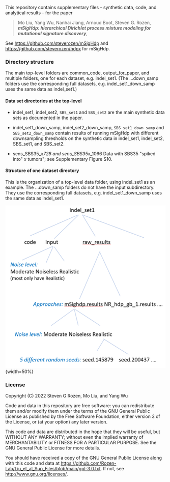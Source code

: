 This repository contains supplementary files - synthetic data, code, and analytical results - 
for the paper

> Mo Liu, Yang Wu, Nanhai Jiang, Arnoud Boot, Steven G. Rozen,
> ***mSigHdp: hierarchical Dirichlet process mixture modeling for mutational signature discovery***, 

See https://github.com/steverozen/mSigHdp and https://github.com/steverozen/hdpx for mSigHdp.

### Directory structure

The main top-level folders are common_code, output_for_paper, and multiple folders, one for each dataset, e.g.  indel_set1.
(The …down_samp folders use the corresponding full datasets, e.g. indel_set1_down_samp uses the same data as indel_set1.)

#### Data set directories at the top-level
- indel_set1, indel_set2,
   `SBS_set1` and `SBS_set2` are the main synthetic data sets as documented in the paper.

-  indel_set1_down_samp, indel_set2_down_samp, `SBS_set1_down_samp` and
   `SBS_set2_down_samp` contain
   results of running mSigHdp with different downsampling thresholds
   on the synthetic data in indel_set1, indel_set2, SBS_set1, and SBS_set2.
   
- sens_SBS35_*x*_728 and sens_SBS35_*x*_1066 Data with SBS35
  "spiked into" *x* tumors"; see Supplementary Figure S10.

#### Structure of one dataset directory
This is the organization of a top-level data folder, using indel_set1 as an example. The …down_samp folders do not have the input subdirectory. They use the corresponding full datasets, e.g. indel_set1_down_samp uses the same data as indel_set1.

![](dataset_directory_organization.png "Dataset directory organization"){width=50%}

### License
 
 Copyright (C) 2022 Steven G Rozen, Mo Liu, and Yang Wu

 Code and data in this repository are free software: you can redistribute them and/or modify
 them under the terms of the GNU General Public License as published by
 the Free Software Foundation, either version 3 of the License, or
 (at your option) any later version.

 This code and data are distributed in the hope that they will be useful,
 but WITHOUT ANY WARRANTY; without even the implied warranty of
 MERCHANTABILITY or FITNESS FOR A PARTICULAR PURPOSE.  See the
 GNU General Public License for more details.

 You should have received a copy of the GNU General Public License
 along with this code and data at 
 https://github.com/Rozen-Lab/Liu_et_al_Sup_Files/blob/main/gpl-3.0.txt.
 If not, see <http://www.gnu.org/licenses/>.
    
